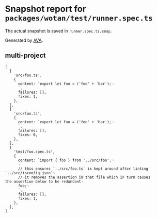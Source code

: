 # Snapshot report for `packages/wotan/test/runner.spec.ts`

The actual snapshot is saved in `runner.spec.ts.snap`.

Generated by [AVA](https://ava.li).

## multi-project

    [
      [
        'src/foo.ts',
        {
          content: `export let foo = ('foo' + 'bar');␊
          `,
          failures: [],
          fixes: 1,
        },
      ],
      [
        'src/foo.ts',
        {
          content: `export let foo = ('foo' + 'bar');␊
          `,
          failures: [],
          fixes: 0,
        },
      ],
      [
        'test/foo.spec.ts',
        {
          content: `import { foo } from '../src/foo';␊
          ␊
          // this ensures `../src/foo.ts` is kept around after linting  `../src/tsconfig.json`␊
          // it removes the assertion in that file which in turn causes the assertion below to be redundant␊
          foo;␊
          `,
          failures: [],
          fixes: 1,
        },
      ],
    ]
